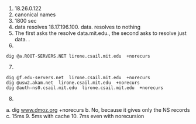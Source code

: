 1. 18.26.0.122
2. canonical names
3. 1800 sec
4. data resolves 18.17.196.100. data. resolves to nothing
5. The first asks the resolve data.mit.edu., the second asks to resolve just data. . 
6. 
```
dig @a.ROOT-SERVERS.NET lirone.csail.mit.edu  +norecurs
```

7.
```
dig @f.edu-servers.net  lirone.csail.mit.edu  +norecurs
dig @usw2.akam.net  lirone.csail.mit.edu  +norecurs
dig @auth-ns0.csail.mit.edu  lirone.csail.mit.edu  +norecurs
```

8.
a. dig www.dmoz.org +norecurs 
b. No, because it gives only the NS records
c. 15ms
9. 5ms with cache
10. 7ms even with norecursion
